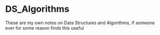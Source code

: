 # DS_Algorithms
These are my own notes on Data Structures and Algorithms, if someone ever for some reason finds this useful
